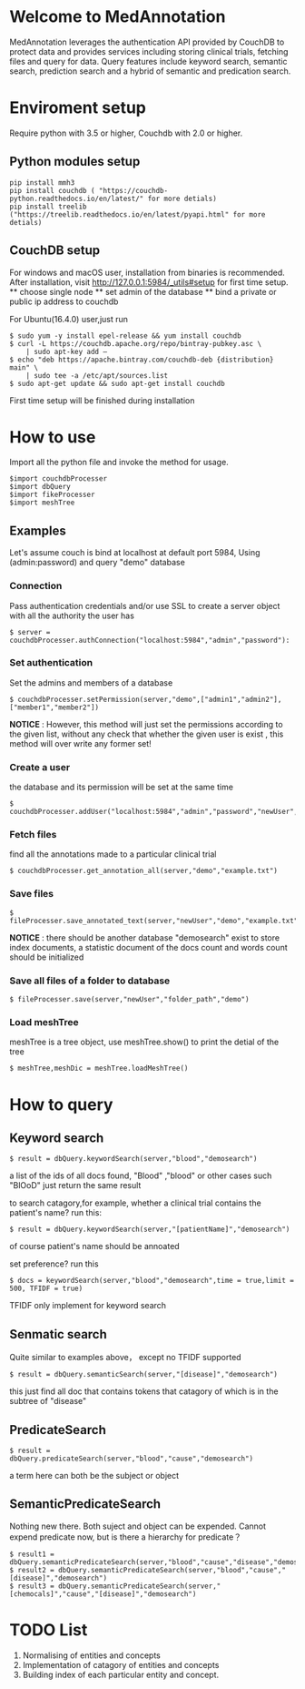 # Welcome to MedAnnotation

MedAnnotation leverages the authentication API provided by CouchDB to protect data and provides services including storing clinical trials, fetching files and query for data. Query features include keyword search, semantic search, prediction search and a hybrid of semantic and predication search.


# Enviroment setup

Require python with 3.5 or higher,
Couchdb with 2.0 or higher.

## Python modules setup
```
pip install mmh3
pip install couchdb ( "https://couchdb-python.readthedocs.io/en/latest/" for more detials)
pip install treelib  ("https://treelib.readthedocs.io/en/latest/pyapi.html" for more detials)
```

## CouchDB setup

For windows and macOS user, installation from binaries is recommended.
After installation, visit http://127.0.0.1:5984/_utils#setup for first time setup.
** choose single node
** set admin of the database
** bind a private or public ip address to couchdb


For Ubuntu(16.4.0) user,just run

```
$ sudo yum -y install epel-release && yum install couchdb
$ curl -L https://couchdb.apache.org/repo/bintray-pubkey.asc \
    | sudo apt-key add –
$ echo "deb https://apache.bintray.com/couchdb-deb {distribution} main" \
    | sudo tee -a /etc/apt/sources.list
$ sudo apt-get update && sudo apt-get install couchdb
```

First time setup will be finished during installation

# How to use

Import all the python file and invoke the method for usage.
```
$import couchdbProcesser
$import dbQuery
$import fikeProcesser
$import meshTree
```

## Examples

Let's assume couch is bind at localhost at default port 5984,
Using (admin:password) and query "demo" database     


### Connection
Pass authentication credentials and/or use SSL to create a  server object with all the authority the user has 
```
$ server = couchdbProcesser.authConnection("localhost:5984","admin","password"):
```
### Set authentication
Set the admins and members of a database
```
$ couchdbProcesser.setPermission(server,"demo",["admin1","admin2"],["member1","member2"])
```
**NOTICE** : However, this method will just set the permissions according to the given list,
without any check that whether the given user is exist , this method will over write any former set!

###  Create a user
the database and its permission will be set at the same time
```
$ couchdbProcesser.addUser("localhost:5984","admin","password","newUser","newPassword")
```
### Fetch files
find all the annotations made  to a particular clinical trial 
```
$ couchdbProcesser.get_annotation_all(server,"demo","example.txt")
```
###  Save files
```
$ fileProcesser.save_annotated_text(server,"newUser","demo","example.txt","example.ann")
```
**NOTICE** :  there should be another database "demosearch" exist to store index documents, 
	                     a statistic document of the docs count and words count should be initialized

### Save all files of a folder to database
```
$ fileProcesser.save(server,"newUser","folder_path","demo")
```

### Load meshTree
meshTree is a tree object, use meshTree.show() to print the detial of the tree
```
$ meshTree,meshDic = meshTree.loadMeshTree()
```
# How to query
## Keyword search
```
$ result = dbQuery.keywordSearch(server,"blood","demosearch")
```
a list of the ids of all docs found,
"Blood" ,"blood" or other cases such "BlOoD" just return the same result

to search catagory,for example, whether a clinical trial contains the patient's name?
run this:
```
$ result = dbQuery.keywordSearch(server,"[patientName]","demosearch")
```
of course patient's name should be annoated 

set preference?
run this
```
$ docs = keywordSearch(server,"blood","demosearch",time = true,limit = 500, TFIDF = true)
```
TFIDF only implement for keyword search

## Senmatic search
Quite similar to examples above， except no TFIDF supported
```
$ result = dbQuery.semanticSearch(server,"[disease]","demosearch")
```
this just find all doc that contains tokens that catagory of which is in the subtree of "disease"


## PredicateSearch
```
$ result = dbQuery.predicateSearch(server,"blood","cause","demosearch")
```
a term here can both be the subject or object

## SemanticPredicateSearch
Nothing new there. Both suject and object can be expended.
Cannot expend predicate now, but is there a hierarchy for predicate？
```
$ result1 = dbQuery.semanticPredicateSearch(server,"blood","cause","disease","demosearch")
$ result2 = dbQuery.semanticPredicateSearch(server,"blood","cause","[disease]","demosearch")
$ result3 = dbQuery.semanticPredicateSearch(server,"[chemocals]","cause","[disease]","demosearch")
```
# TODO List
1. Normalising of entities and concepts
2. Implementation of catagory of entities and concepts
3. Building index of each particular entity and concept.
